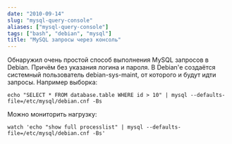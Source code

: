 ```yaml
---
date: "2010-09-14"
slug: "mysql-query-console"
aliases: ["mysql-query-console"]
tags: ["bash", "debian", "mysql"]
title: "MySQL запросы через консоль"
---
```


Обнаружил очень простой способ выполнения MySQL запросов в Debian. Причём без указания логина и пароля. В Debian'е создаётся системный пользователь debian-sys-maint, от которого и будут идти запросы. Например выборка:

```
echo "SELECT * FROM database.table WHERE id > 10" | mysql --defaults-file=/etc/mysql/debian.cnf -Bs
```

Можно мониторить нагрузку:

```
watch 'echo "show full processlist" | mysql --defaults-file=/etc/mysql/debian.cnf -Bs'
```

